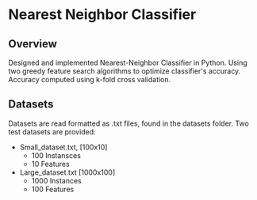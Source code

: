 # Nearest Neighbor Classifier

## Overview

Designed and implemented Nearest-Neighbor Classifier in Python. Using two greedy feature search algorithms to optimize classifier's accuracy. Accuracy computed using k-fold cross validation.

## Datasets

Datasets are read formatted as .txt files, found in the datasets folder. Two test datasets are provided:

  - Small_dataset.txt, [100x10]
      - 100 Instansces
      - 10 Features
  - Large_dataset.txt [1000x100]
      - 1000 Instances
      - 100 Features



